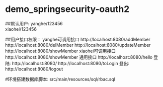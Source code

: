 # demo_springsecurity-oauth2

##默认用户:
         yanghe/123456  
         xiaohei/123456

##用户接口权限：
         yanghe可调用接口    http://localhost:8080/addMember 
                            http://localhost:8080/delMember
                            http://localhost:8080/updateMember
                            http://localhost:8080/showMember
         xiaohei可调用接口   http://localhost:8080/showMember 
         通用接口            http://localhost:8080/hello
         登陆:               http://localhost:8080/
                             http://localhost:8080/toLogin
         登出:               http://localhost:8080/logout
         
         
#环境搭建数据库脚本: 
    src/main/resources/sql/rbac.sql  

           